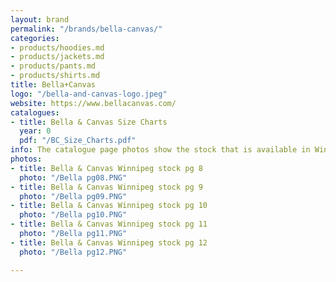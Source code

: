 ```yaml
---
layout: brand
permalink: "/brands/bella-canvas/"
categories:
- products/hoodies.md
- products/jackets.md
- products/pants.md
- products/shirts.md
title: Bella+Canvas
logo: "/bella-and-canvas-logo.jpeg"
website: https://www.bellacanvas.com/
catalogues:
- title: Bella & Canvas Size Charts
  year: 0
  pdf: "/BC_Size_Charts.pdf"
info: The catalogue page photos show the stock that is available in Winnipeg, MB
photos:
- title: Bella & Canvas Winnipeg stock pg 8
  photo: "/Bella pg08.PNG"
- title: Bella & Canvas Winnipeg stock pg 9
  photo: "/Bella pg09.PNG"
- title: Bella & Canvas Winnipeg stock pg 10
  photo: "/Bella pg10.PNG"
- title: Bella & Canvas Winnipeg stock pg 11
  photo: "/Bella pg11.PNG"
- title: Bella & Canvas Winnipeg stock pg 12
  photo: "/Bella pg12.PNG"

---
```

